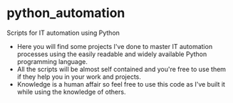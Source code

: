 # python_automation
Scripts for IT automation using Python

- Here you will find some projects I've done to master IT automation processes using the easily readable and widely available Python programming language.
- All the scripts will be almost self contained and you're free to use them if they help you in your work and projects.
- Knowledge is a human affair so feel free to use this code as I've built it while using the knowledge of others.

